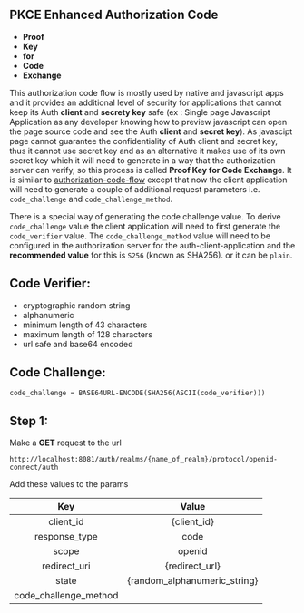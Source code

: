 ## PKCE Enhanced Authorization Code
- __Proof__
- __Key__
- __for__
- __Code__
- __Exchange__

This authorization code flow is mostly used by native and javascript apps and it provides an additional level of security for applications that cannot keep its Auth __client__ and __secrety key__ safe (ex : Single page Javascript Application as any developer knowing how to preview javascript can open the page source code and see the Auth __client__ and __secret key__).
As javascipt page cannot guarantee the confidentiality of Auth client and secret key, thus it cannot use secret key and as an alternative it makes use of its own secret key which it will need to generate in a way that the authorization server can verify, so this process is called __Proof Key for Code Exchange__. It is similar to [authorization-code-flow](https://github.com/bertoxious/keycloak/tree/main/authorization-code-grant) except that now the client application will need to generate a couple of additional request parameters i.e. `code_challenge` and `code_challenge_method`.

There is a special way of generating the code challenge value. To derive `code_challenge` value the client application will need to first generate the `code_verifier` value. The `code_challenge_method` value will need to be configured in the authorization server for the auth-client-application and the __recommended value__ for this is `S256` (known as SHA256).
or it can be `plain`.

## Code Verifier:
- cryptographic random string
- alphanumeric
- minimum length of 43 characters
- maximum length of 128 characters
- url safe and base64 encoded

## Code Challenge:
`code_challenge = BASE64URL-ENCODE(SHA256(ASCII(code_verifier)))`

## Step 1:
Make a __GET__ request to the url 

```
http://localhost:8081/auth/realms/{name_of_realm}/protocol/openid-connect/auth
```

Add these values to the params

| Key | Value |
| :---: | :---: |
| client_id | {client_id} |
| response_type | code |
| scope | openid |
| redirect_uri | {redirect_url} |
| state | {random_alphanumeric_string} |
| code_challenge_method | 
